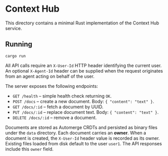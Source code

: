 # Context Hub

This directory contains a minimal Rust implementation of the Context Hub service.

## Running

```
cargo run
```

All API calls require an `X-User-Id` HTTP header identifying the current user.
An optional `X-Agent-Id` header can be supplied when the request originates from
an agent acting on behalf of the user.

The server exposes the following endpoints:

- `GET /health` – simple health check returning `OK`.
- `POST /docs` – create a new document. Body: `{ "content": "text" }`.
- `GET /docs/:id` – fetch a document by UUID.
- `PUT /docs/:id` – replace document text. Body: `{ "content": "text" }`.
- `DELETE /docs/:id` – remove a document.

Documents are stored as Automerge CRDTs and persisted as binary files under the `data` directory. Each document carries an **owner**. When a document is created, the `X-User-Id` header value is recorded as its owner. Existing files loaded from disk default to the user `user1`. The API responses include this `owner` field.
